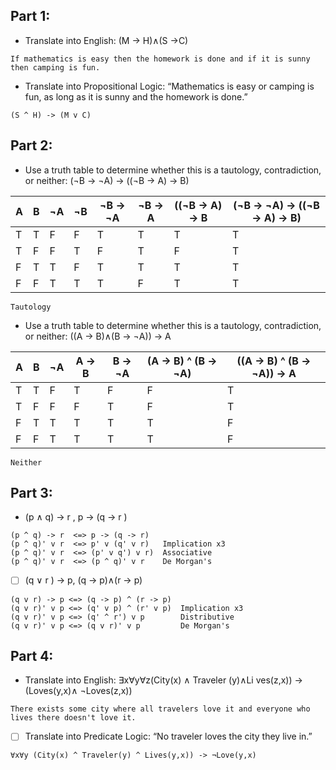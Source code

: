 ## Part 1:
 - Translate into English: (M → H)∧(S →C)
 ```
If mathematics is easy then the homework is done and if it is sunny then camping is fun.
```
- Translate into Propositional Logic: “Mathematics is easy or camping is fun, as long as it is sunny and the homework is done.”
```
(S ^ H) -> (M v C)
```
## Part 2:
- Use a truth table to determine whether this is a tautology, contradiction, or neither:  (¬B → ¬A) → ((¬B → A) → B)

| A | B | ¬A | ¬B | ¬B -> ¬A | ¬B -> A | ((¬B -> A) -> B|(¬B -> ¬A) -> ((¬B -> A) -> B)|
|---|---|--- |--- | -------- | ------- | ---------------|------------------------------|
| T | T | F  | F  | T        |T        |T               |T                             |
| T | F | F  | T  | F        |T        |F               |T                             |
| F | T | T  | F  | T        |T        |T               |T                             |
| F | F | T  | T  | T        |F        |T               |T                             |

```
Tautology
```
- Use a truth table to determine whether this is a tautology, contradiction, or neither:  ((A → B)∧(B → ¬A)) → A
  
| A | B | ¬A | A -> B | B -> ¬A | (A -> B) ^ (B -> ¬A) | ((A -> B) ^ (B -> ¬A)) -> A |
|---|---|--- |--------| --------| -------------------- | ----------------------------|
| T | T | F  | T      | F       |F                     |T                            |
| T | F | F  | F      | T       |F                     |T                            |
| F | T | T  | T      | T       |T                     |F                            |
| F | F | T  | T      | T       |T                     |F                            |

```
Neither
```
## Part 3:
 - (p ∧ q) → r , p → (q → r )
 ```
 (p ^ q) -> r  <=> p -> (q -> r)
 (p ^ q)' v r  <=> p' v (q' v r)   Implication x3
 (p ^ q)' v r  <=> (p' v q') v r)  Associative
 (p ^ q)' v r  <=> (p ^ q)' v r    De Morgan's
 ```
 - [ ] (q ∨ r ) → p, (q → p)∧(r → p)
 ```
 (q v r) -> p <=> (q -> p) ^ (r -> p)
 (q v r)' v p <=> (q' v p) ^ (r' v p)  Implication x3
 (q v r)' v p <=> (q' ^ r') v p        Distributive
 (q v r)' v p <=> (q v r)' v p         De Morgan's
 ```
## Part 4:
 - Translate into English: ∃x∀y∀z(City(x) ∧ Traveler (y)∧Li ves(z,x)) → (Loves(y,x)∧ ¬Loves(z,x))
 ```
 There exists some city where all travelers love it and everyone who lives there doesn't love it.
 ```
 - [ ] Translate into Predicate Logic: “No traveler loves the city they live in.”
 ```
 ∀x∀y (City(x) ^ Traveler(y) ^ Lives(y,x)) -> ¬Love(y,x)
 ```
